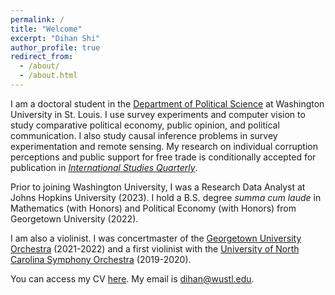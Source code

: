 ```yaml
---
permalink: /
title: "Welcome"
excerpt: "Dihan Shi"
author_profile: true
redirect_from: 
  - /about/
  - /about.html
---
```


I am a doctoral student in the [Department of Political Science](https://polisci.wustl.edu/) at Washington University in St. Louis. I use survey experiments and computer vision to study comparative political economy, public opinion, and political communication. I also study causal inference problems in survey experimentation and remote sensing. My research on individual corruption perceptions and public support for free trade is conditionally accepted for publication in [*International Studies Quarterly*](https://academic.oup.com/isq).

Prior to joining Washington University, I was a Research Data Analyst at Johns Hopkins University (2023). I hold a B.S. degree *summa cum laude* in Mathematics (with Honors) and Political Economy (with Honors) from Georgetown University (2022). 

I am also a violinist. I was concertmaster of the [Georgetown University Orchestra](https://performingarts.georgetown.edu/participate/perform/music-ensembles/) (2021-2022) and a first violinist with the [University of North Carolina Symphony Orchestra](https://music.unc.edu/undergraduate/ensembles/uncso/) (2019-2020).

You can access my CV [here](/files/Dihan_Shi_CV.pdf). My email is [dihan@wustl.edu](mailto:dihan@wustl.edu).
